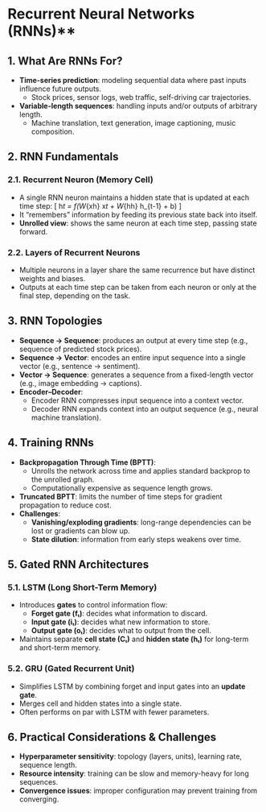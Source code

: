 # Recurrent Neural Networks (RNNs)\*\*

## 1. What Are RNNs For?

- **Time-series prediction**: modeling sequential data where past inputs influence future outputs.
  - Stock prices, sensor logs, web traffic, self-driving car trajectories.
- **Variable-length sequences**: handling inputs and/or outputs of arbitrary length.
  - Machine translation, text generation, image captioning, music composition.

## 2. RNN Fundamentals

### 2.1. Recurrent Neuron (Memory Cell)

- A single RNN neuron maintains a hidden state that is updated at each time step:
  \[ h*t = f(W*{xh} x*t + W*{hh} h\_{t-1} + b) \]
- It “remembers” information by feeding its previous state back into itself.
- **Unrolled view**: shows the same neuron at each time step, passing state forward.

### 2.2. Layers of Recurrent Neurons

- Multiple neurons in a layer share the same recurrence but have distinct weights and biases.
- Outputs at each time step can be taken from each neuron or only at the final step, depending on the task.

## 3. RNN Topologies

- **Sequence → Sequence**: produces an output at every time step (e.g., sequence of predicted stock prices).
- **Sequence → Vector**: encodes an entire input sequence into a single vector (e.g., sentence → sentiment).
- **Vector → Sequence**: generates a sequence from a fixed-length vector (e.g., image embedding → captions).
- **Encoder–Decoder**:
  - Encoder RNN compresses input sequence into a context vector.
  - Decoder RNN expands context into an output sequence (e.g., neural machine translation).

## 4. Training RNNs

- **Backpropagation Through Time (BPTT)**:
  - Unrolls the network across time and applies standard backprop to the unrolled graph.
  - Computationally expensive as sequence length grows.
- **Truncated BPTT**: limits the number of time steps for gradient propagation to reduce cost.
- **Challenges**:
  - **Vanishing/exploding gradients**: long-range dependencies can be lost or gradients can blow up.
  - **State dilution**: information from early steps weakens over time.

## 5. Gated RNN Architectures

### 5.1. LSTM (Long Short-Term Memory)

- Introduces **gates** to control information flow:
  - **Forget gate (fₜ)**: decides what information to discard.
  - **Input gate (iₜ)**: decides what new information to store.
  - **Output gate (oₜ)**: decides what to output from the cell.
- Maintains separate **cell state (Cₜ)** and **hidden state (hₜ)** for long-term and short-term memory.

### 5.2. GRU (Gated Recurrent Unit)

- Simplifies LSTM by combining forget and input gates into an **update gate**.
- Merges cell and hidden states into a single state.
- Often performs on par with LSTM with fewer parameters.

## 6. Practical Considerations & Challenges

- **Hyperparameter sensitivity**: topology (layers, units), learning rate, sequence length.
- **Resource intensity**: training can be slow and memory-heavy for long sequences.
- **Convergence issues**: improper configuration may prevent training from converging.
